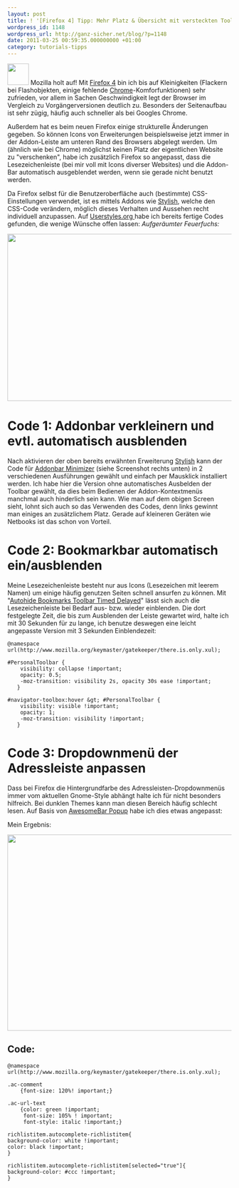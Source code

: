 ```yaml
---
layout: post
title: ! '[Firefox 4] Tipp: Mehr Platz & Übersicht mit versteckten Toolbars'
wordpress_id: 1148
wordpress_url: http://ganz-sicher.net/blog/?p=1148
date: 2011-03-25 00:59:35.000000000 +01:00
category: tutorials-tipps
---
```

<img class="lefticon" title="firefox_icon" src="{{site.baseurl}}/wp-content/uploads/firefox_icon.png" alt="" width="48" height="48" />
Mozilla holt auf! Mit <a href="http://www.mozilla-europe.org/de/">Firefox 4</a> bin ich bis auf Kleinigkeiten (Flackern bei Flashobjekten, einige fehlende <a href="http://www.google.com/chrome?hl=de">Chrome</a>-Komforfunktionen) sehr zufrieden, vor allem in Sachen Geschwindigkeit legt der Browser im Vergleich zu Vorgängerversionen deutlich zu. Besonders der Seitenaufbau ist sehr zügig, häufig auch schneller als bei Googles Chrome.
<!--more-->

Außerdem hat es beim neuen Firefox einige strukturelle Änderungen gegeben. So können Icons von Erweiterungen beispielsweise jetzt immer in der Addon-Leiste am unteren Rand des Browsers abgelegt werden. Um (ähnlich wie bei Chrome) möglichst keinen Platz der eigentlichen Website zu "verschenken", habe ich zusätzlich Firefox so angepasst, dass die Lesezeichenleiste (bei mir voll mit Icons diverser Websites) und die Addon-Bar automatisch ausgeblendet werden, wenn sie gerade nicht benutzt werden.

Da Firefox selbst für die Benutzeroberfläche auch (bestimmte) CSS-Einstellungen verwendet, ist es mittels Addons wie <a href="https://addons.mozilla.org/de/firefox/addon/stylish/">Stylish</a>, welche den CSS-Code verändern, möglich dieses Verhalten und Aussehen recht individuell anzupassen. Auf <a href="http://userstyles.org/">Userstyles.org </a>habe ich bereits fertige Codes gefunden, die wenige Wünsche offen lassen:
<em>Aufgeräumter Feuerfuchs:</em>

<img class="borderimg centered" title="firefox_4" src="{{site.baseurl}}/wp-content/uploads/firefox_4.png" alt="" width="600" height="375" />

Code 1: Addonbar verkleinern und evtl. automatisch ausblenden
==============================================================
Nach aktivieren der oben bereits erwähnten Erweiterung <a href="https://addons.mozilla.org/de/firefox/addon/stylish/">Stylish</a> kann der Code für <a href="http://userstyles.org/styles/39555/addonbar-minimizer">Addonbar Minimizer</a> (siehe Screenshot rechts unten) in 2 verschiedenen Ausführungen gewählt und einfach per Mausklick installiert werden. Ich habe hier die Version ohne automatisches Ausbelden der Toolbar gewählt, da dies beim Bedienen der Addon-Kontextmenüs manchmal auch hinderlich sein kann. Wie man auf dem obigen Screen sieht, lohnt sich auch so das Verwenden des Codes, denn links gewinnt man einiges an zusätzlichem Platz. Gerade auf kleineren Geräten wie Netbooks ist das schon von Vorteil.

Code 2: Bookmarkbar automatisch ein/ausblenden
===============================================
Meine Lesezeichenleiste besteht nur aus Icons (Lesezeichen mit leerem Namen) um einige häufig genutzen Seiten schnell ansurfen zu können. Mit "<a href="http://userstyles.org/styles/41338/firefox-4-autohide-bookmarks-toolbar-timed-delayed">Autohide Bookmarks Toolbar Timed Delayed</a>" lässt sich auch die Lesezeichenleiste bei Bedarf aus- bzw. wieder einblenden. Die dort festgelegte Zeit, die bis zum Ausblenden der Leiste gewartet wird, halte ich mit 30 Sekunden für zu lange, ich benutze deswegen eine leicht angepasste Version mit 3 Sekunden Einblendezeit:

	@namespace url(http://www.mozilla.org/keymaster/gatekeeper/there.is.only.xul);

	#PersonalToolbar {
		visibility: collapse !important;
		opacity: 0.5;
		-moz-transition: visibility 2s, opacity 30s ease !important;
	   }

	#navigator-toolbox:hover &gt; #PersonalToolbar {
		visibility: visible !important;
		opacity: 1;
		-moz-transition: visibility !important;
	   }

Code 3: Dropdownmenü der Adressleiste anpassen
===============================================
Dass bei Firefox die Hintergrundfarbe des Adressleisten-Dropdownmenüs immer vom aktuellen Gnome-Style abhängt halte ich für nicht besonders hilfreich. Bei dunklen Themes kann man diesen Bereich häufig schlecht lesen. Auf Basis von <a href="http://userstyles.org/styles/13324/awesomebar-popup-green-italic">AwesomeBar Popup</a> habe ich dies etwas angepasst:

Mein Ergebnis:

<img class="borderimg centered" title="firefox_4_screen" src="{{site.baseurl}}/wp-content/uploads/firefox_4_screen.png" alt="" width="550" height="440" />

Code:
-----

	@namespace url(http://www.mozilla.org/keymaster/gatekeeper/there.is.only.xul);

	.ac-comment
		{font-size: 120%! important;}

	.ac-url-text
		{color: green !important;
		 font-size: 105% ! important;
		 font-style: italic !important;}

	richlistitem.autocomplete-richlistitem{
	background-color: white !important;
	color: black !important;
	}

	richlistitem.autocomplete-richlistitem[selected="true"]{
	background-color: #ccc !important;
	}
